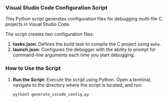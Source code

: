 ### Visual Studio Code Configuration Script

This Python script generates configuration files for debugging multi-file C projects in Visual Studio Code.

The script creates two configuration files:
1. **tasks.json**: Defines the build task to compile the C project using `make`.
2. **launch.json**: Configures the debugger with the ability to prompt for command-line arguments each time you start debugging.

### How to Use the Script

1. **Run the Script**:
   Execute the script using Python. Open a terminal, navigate to the directory where the script is located, and run:
   ```bash
   python3 generate_vscode_config.py
